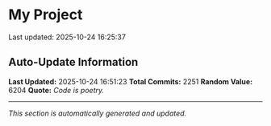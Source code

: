 # My Project


Last updated: 2025-10-24 16:25:37


















































































































































































































































































































































































































































































































































































































































































































































































































































































































































































































































































































































































































































































































































































































































































































































































































































































































































































































































































































































































































































































































































































































































































































































































































































































































































































































































































































































## Auto-Update Information

**Last Updated:** 2025-10-24 16:51:23
**Total Commits:** 2251
**Random Value:** 6204
**Quote:** _Code is poetry._

---
_This section is automatically generated and updated._